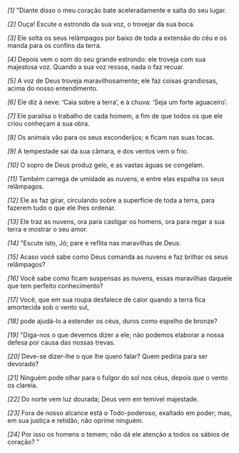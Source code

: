 *[1]* "Diante disso o meu coração bate aceleradamente e salta do seu lugar.

*[2]* Ouça! Escute o estrondo da sua voz, o trovejar da sua boca.

*[3]* Ele solta os seus relâmpagos por baixo de toda a extensão do céu e os manda para os confins da terra.

*[4]* Depois vem o som do seu grande estrondo: ele troveja com sua majestosa voz. Quando a sua voz ressoa, nada o faz recuar.

*[5]* A voz de Deus troveja maravilhosamente; ele faz coisas grandiosas, acima do nosso entendimento.

*[6]* Ele diz à neve: ‘Caia sobre a terra’, e à chuva: ‘Seja um forte aguaceiro’.

*[7]* Ele paralisa o trabalho de cada homem, a fim de que todos os que ele criou conheçam a sua obra.

*[8]* Os animais vão para os seus esconderijos; e ficam nas suas tocas.

*[9]* A tempestade sai da sua câmara, e dos ventos vem o frio.

*[10]* O sopro de Deus produz gelo, e as vastas águas se congelam.

*[11]* Também carrega de umidade as nuvens, e entre elas espalha os seus relâmpagos.

*[12]* Ele as faz girar, circulando sobre a superfície de toda a terra, para fazerem tudo o que ele lhes ordenar.

*[13]* Ele traz as nuvens, ora para castigar os homens, ora para regar a sua terra e mostrar o seu amor.

*[14]* "Escute isto, Jó; pare e reflita nas maravilhas de Deus.

*[15]* Acaso você sabe como Deus comanda as nuvens e faz brilhar os seus relâmpagos?

*[16]* Você sabe como ficam suspensas as nuvens, essas maravilhas daquele que tem perfeito conhecimento?

*[17]* Você, que em sua roupa desfalece de calor quando a terra fica amortecida sob o vento sul,

*[18]* pode ajudá-lo a estender os céus, duros como espelho de bronze?

*[19]* "Diga-nos o que devemos dizer a ele; não podemos elaborar a nossa defesa por causa das nossas trevas.

*[20]* Deve-se dizer-lhe o que lhe quero falar? Quem pediria para ser devorado?

*[21]* Ninguém pode olhar para o fulgor do sol nos céus, depois que o vento os clareia.

*[22]* Do norte vem luz dourada; Deus vem em temível majestade.

*[23]* Fora de nosso alcance está o Todo-poderoso, exaltado em poder; mas, em sua justiça e retidão, não oprime ninguém.

*[24]* Por isso os homens o temem; não dá ele atenção a todos os sábios de coração? "

